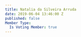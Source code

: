 ```yaml
---
title: Natalia da Silveira Arruda
date: 2019-06-04 13:46:00 Z
published: false
Member Type:
  Is Voting Member: true
---
```



